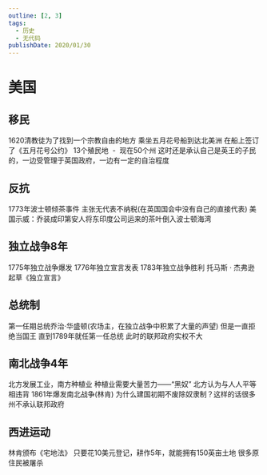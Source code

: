 ```yaml
---
outline: [2, 3]
tags:
  - 历史   
  - 无代码
publishDate: 2020/01/30
---
```


# 美国

## 移民
1620清教徒为了找到一个宗教自由的地方
乘坐五月花号船到达北美洲
在船上签订了《五月花号公约》
13个殖民地  -  现在50个州
这时还是承认自己是英王的子民的，一边受管理于英国政府，一边有一定的自治程度

## 反抗
1773年波士顿倾茶事件
主张无代表不纳税(在英国国会中没有自己的直接代表)
美国示威：乔装成印第安人将东印度公司运来的茶叶倒入波士顿海湾

## 独立战争8年
1775年独立战争爆发
1776年独立宣言发表
1783年独立战争胜利
托马斯 · 杰弗逊起草《独立宣言》

## 总统制
第一任期总统乔治·华盛顿(农场主，在独立战争中积累了大量的声望)
但是一直拒绝当国王
直到1789年就任第一任总统
此时的联邦政府实权不大

## 南北战争4年
北方发展工业，南方种植业
种植业需要大量苦力——“黑奴”
北方认为与人人平等相违背
1861年爆发南北战争(林肯)
为什么建国初期不废除奴隶制？这样的话很多州不承认联邦政府

## 西进运动
林肯颁布《宅地法》
只要花10美元登记，耕作5年，就能拥有150英亩土地
很多原住民被屠杀
